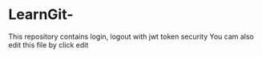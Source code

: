 # LearnGit-
This repository contains login, logout with jwt token security
You cam also edit this file by click edit 
